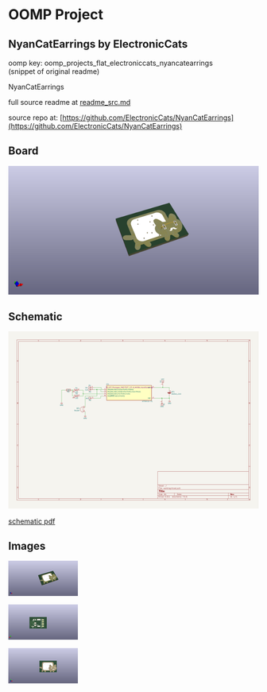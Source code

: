 # OOMP Project  
## NyanCatEarrings  by ElectronicCats  
  
oomp key: oomp_projects_flat_electroniccats_nyancatearrings  
(snippet of original readme)  
  
NyanCatEarrings  
  
  full source readme at [readme_src.md](readme_src.md)  
  
source repo at: [https://github.com/ElectronicCats/NyanCatEarrings](https://github.com/ElectronicCats/NyanCatEarrings)  
## Board  
  
[![working_3d.png](working_3d_600.png)](working_3d.png)  
## Schematic  
  
[![working_schematic.png](working_schematic_600.png)](working_schematic.png)  
  
[schematic pdf](working_schematic.pdf)  
## Images  
  
[![working_3d.png](working_3d_140.png)](working_3d.png)  
  
[![working_3d_back.png](working_3d_back_140.png)](working_3d_back.png)  
  
[![working_3d_front.png](working_3d_front_140.png)](working_3d_front.png)  
